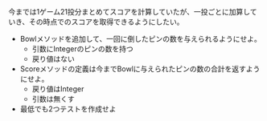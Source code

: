 今までは1ゲーム21投分まとめてスコアを計算していたが、一投ごとに加算していき、その時点でのスコアを取得できるようにしたい。

- Bowlメソッドを追加して、一回に倒したピンの数を与えられるようにせよ。
    - 引数にIntegerのピンの数を持つ
    - 戻り値はない
- Scoreメソッドの定義は今までBowlに与えられたピンの数の合計を返すようにせよ。
    - 戻り値はInteger
    - 引数は無くす
- 最低でも2つテストを作成せよ
